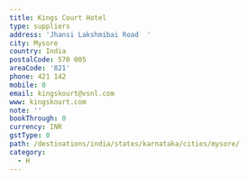 ```yaml
---
title: Kings Court Hotel
type: suppliers
address: 'Jhansi Lakshmibai Road  '
city: Mysore
country: India
postalCode: 570 005
areaCode: '821'
phone: 421 142
mobile: 0
email: kingskourt@vsnl.com
www: kingskourt.com
note: ''
bookThrough: 0
currency: INR
gstType: 0
path: /destinations/india/states/karnataka/cities/mysore/
category:
  - H
---
```


